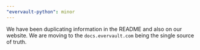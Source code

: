 ```yaml
---
"evervault-python": minor
---
```


We have been duplicating information in the README and also on our website. We are moving to the `docs.evervault.com` being the single source of truth.